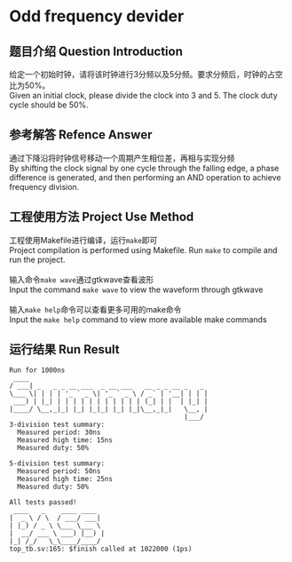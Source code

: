 # Odd frequency devider

## 题目介绍 Question Introduction
给定一个初始时钟，请将该时钟进行3分频以及5分频。要求分频后，时钟的占空比为50%。</br>
Given an initial clock, please divide the clock into 3 and 5. The clock duty cycle should be 50%.

## 参考解答 Refence Answer
通过下降沿将时钟信号移动一个周期产生相位差，再相与实现分频</br>
By shifting the clock signal by one cycle through the falling edge, a phase difference is generated, and then performing an AND operation to achieve frequency division.</br>


## 工程使用方法 Project Use Method
工程使用Makefile进行编译，运行`make`即可</br>
Project compilation is performed using Makefile. Run `make` to compile and run the project.</br>
</br>
输入命令`make wave`通过gtkwave查看波形</br>
Input the command `make wave` to view the waveform through gtkwave</br>
</br>
输入`make help`命令可以查看更多可用的make命令</br>
Input the `make help` command to view more available make commands

## 运行结果 Run Result

```shell
Run for 1000ns
 ____                                             
/ ___| _   _ _ __ ___  _ __ ___   __ _ _ __ _   _ 
\___ \| | | | '_ ` _ \| '_ ` _ \ / _` | '__| | | |
 ___) | |_| | | | | | | | | | | | (_| | |  | |_| |
|____/ \__,_|_| |_| |_|_| |_| |_|\__,_|_|   \__, |
                                            |___/ 
3-division test summary:
  Measured period: 30ns
  Measured high time: 15ns
  Measured duty: 50%

5-division test summary:
  Measured period: 50ns
  Measured high time: 25ns
  Measured duty: 50%

All tests passed!
 ____   _    ____ ____  
|  _ \ / \  / ___/ ___| 
| |_) / _ \ \___ \___ \ 
|  __/ ___ \ ___) |__) |
|_| /_/   \_\____/____/ 
top_tb.sv:165: $finish called at 1022000 (1ps)

```